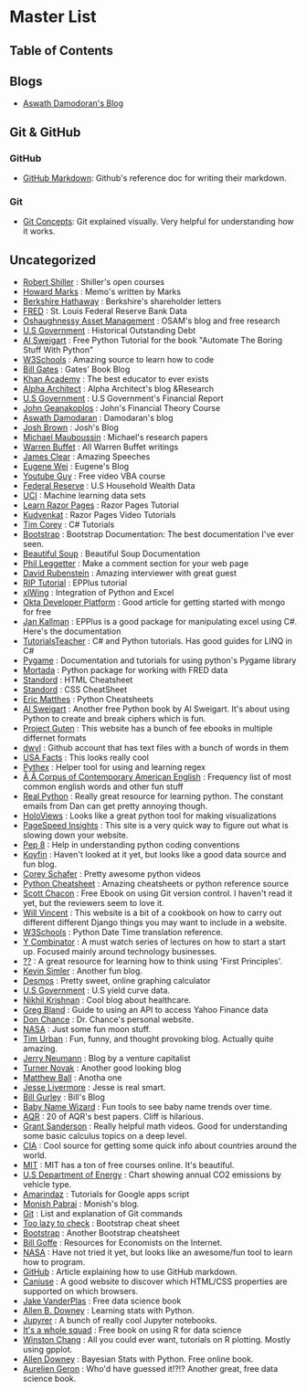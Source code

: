 # Master List

## Table of Contents




## Blogs

* [Aswath Damodoran's Blog](https://aswathdamodaran.blogspot.com/)

## Git & GitHub
### GitHub
 * [GitHub Markdown](https://docs.github.com/en/github/writing-on-github): Github's reference doc for writing their markdown. 
### Git
* [Git Concepts](https://onlywei.github.io/explain-git-with-d3/): Git explained visually. Very helpful for understanding how it works.


## Uncategorized


* [Robert Shiller](http://www.econ.yale.edu/~shiller/) :   Shiller's open courses
* [Howard Marks](https://www.oaktreecapital.com/insights/howard-marks-memos) :   Memo's written by Marks
* [Berkshire Hathaway](https://www.berkshirehathaway.com/letters/letters.html) :   Berkshire's shareholder letters
* [FRED](https://fred.stlouisfed.org/) :   St. Louis Federal Reserve Bank Data
* [Oshaughnessy Asset Management](https://www.osam.com/Commentary) :   OSAM's blog and free research
* [U.S Government](https://treasurydirect.gov/govt/reports/pd/histdebt/histdebt_histo5.htm) :   Historical Outstanding Debt
* [Al Sweigart](https://automatetheboringstuff.com/) :   Free Python Tutorial for the book "Automate The Boring Stuff With Python"
* [W3Schools](https://www.w3schools.com/) :   Amazing source to learn how to code
* [Bill Gates](https://www.gatesnotes.com/Books) :   Gates' Book Blog
* [Khan Academy](https://www.khanacademy.org/) :   The best educator to ever exists
* [Alpha Architect](https://alphaarchitect.com/blog/) :   Alpha Architect's blog &Research
* [U.S Government](https://fiscal.treasury.gov/reports-statements/financial-report/) :   U.S Government's Financial Report
* [John Geanakoplos](https://oyc.yale.edu/economics/econ-251) :   John's Financial Theory Course
* [Aswath Damodaran](http://aswathdamodaran.blogspot.com/) :   Damodaran's blog
* [Josh Brown](https://thereformedbroker.com/) :   Josh's Blog
* [Michael Mauboussin](https://drive.google.com/drive/folders/1z7-wp4S5r4AaYOvmjaA1Vxcfq3IwDPQL?usp=drive_open) :   Michael's research papers
* [Warren Buffet](https://t.co/hlCWrbFVRj?ssr=true) :   All Warren Buffet writings
* [James Clear](https://jamesclear.com/great-speeches) :   Amazing Speeches
* [Eugene Wei](https://www.eugenewei.com/) :   Eugene's Blog
* [Youtube Guy](https://www.youtube.com/channel/UC7Iuuzc5sK1ZwcIBxiNQJfQ) :   Free video VBA course
* [Federal Reserve](https://www.federalreserve.gov/apps/fof/DisplayTable.aspx?t=b.101.h) :   U.S Household Wealth Data
* [UCI](https://archive.ics.uci.edu/ml/index.php) :   Machine learning data sets
* [Learn Razor Pages](https://www.learnrazorpages.com/) :   Razor Pages Tutorial
* [Kudvenkat](https://www.youtube.com/watch?v=3F9SpUYTB6Y&list=PL6n9fhu94yhX6J31qad0wSO1N_rgGbOPV&index=1) :   Razor Pages Video Tutorials
* [Tim Corey](https://www.youtube.com/channel/UC-ptWR16ITQyYOglXyQmpzw) :   C# Tutorials
* [Bootstrap](https://getbootstrap.com/) :   Bootstrap Documentation: The best documentation I've ever seen.
* [Beautiful Soup](https://www.crummy.com/software/BeautifulSoup/bs4/doc/) :   Beautiful Soup Documentation
* [Phil Leggetter](https://www.smashingmagazine.com/2012/05/building-real-time-commenting-system/) :   Make a comment section for your web page
* [David Rubenstein](https://www.youtube.com/channel/UCqsN9MYiu1mKSAsYoF6ppTg) :   Amazing interviewer with great guest
* [RIP Tutorial](https://riptutorial.com/epplus) :   EPPlus tutorial
* [xlWing](https://docs.xlwings.org/en/stable/index.html) :   Integration of Python and Excel
* [Okta Developer Platform](https://developer.okta.com/blog/2020/01/02/mongodb-csharp-aspnet-datastore) :   Good article for getting started with mongo for free
* [Jan Kallman](https://github.com/JanKallman/EPPlus/wiki) :   EPPlus is a good package for manipulating excel using C#. Here's the documentation
* [TutorialsTeacher](https://www.tutorialsteacher.com/linq/linq-tutorials) :   C# and Python tutorials. Has good guides for LINQ in C#
* [Pygame](https://www.pygame.org/docs/) :   Documentation and tutorials for using python's Pygame library
* [Mortada](https://mortada.net/python-api-for-fred.html) :   Python package for working with FRED data
* [Standord](https://web.stanford.edu/group/csp/cs21/htmlcheatsheet.pdf) :   HTML Cheatsheet
* [Standord](https://web.stanford.edu/group/csp/cs21/csscheatsheet.pdf) :   CSS CheatSheet
* [Eric Matthes](https://ehmatthes.github.io/pcc_2e/cheat_sheets/cheat_sheets/) :   Python Cheatsheets
* [Al Sweigart](https://inventwithpython.com/hackingciphers.pdf) :   Another free Python book by Al Sweigart. It's about using Python to create and break ciphers which is fun.
* [Project Guten](https://www.gutenberg.org/) :   This website has a bunch of fee ebooks in multiple differnet formats
* [dwyl](https://github.com/dwyl/english-words) :   Github account that has text files with a bunch of words in them
* [USA Facts](https://usafacts.org/) :   This looks really cool
* [Pythex](https://pythex.org/) :   Helper tool for using and learning regex
* [Â Â Corpus of Contemporary American English](https://www.english-corpora.org/coca/) :   Frequency list of most common english words and other fun stuff
* [Real Python](https://realpython.com/) :   Really great resource for learning python. The constant emails from Dan can get pretty annoying though.
* [HoloViews](http://holoviews.org/reference/index.html) :   Looks like a great python tool for making visualizations
* [PageSpeed Insights](https://developers.google.com/speed/pagespeed/insights/) :   This site is a very quick way to figure out what is slowing down your website.
* [Pep 8](https://pep8.org/) :   Help in understanding python coding conventions
* [Koyfin](https://www.koyfin.com/research/) :   Haven't looked at it yet, but looks like a good data source and fun blog.
* [Corey Schafer](https://www.youtube.com/c/Coreyms/playlists) :   Pretty awesome python videos
* [Python Cheatsheet](https://www.pythoncheatsheet.org/) :   Amazing cheatsheets or python reference source
* [Scott Chacon](https://git-scm.com/book/en/v2) :   Free Ebook on using Git version control. I haven't read it yet, but the reviewers seem to love it.
* [Will Vincent](https://learndjango.com/) :   This website is a bit of a cookbook on how to carry out different different Django things you may want to include in a website.
* [W3Schools](https://www.w3schools.com/python/python_datetime.asp) :   Python Date Time translation reference.
* [Y Combinator](https://www.youtube.com/watch?v=CBYhVcO4WgI&list=PL5q_lef6zVkaTY_cT1k7qFNF2TidHCe-1) :   A must watch series of lectures on how to start a start up. Focused mainly around technology businesses.
* [??](https://www.notion.so/A-Beginner-s-Guide-to-becoming-a-First-Principles-Thinker-637ab7236c8f49978f37457fa565edba) :   A great resource for learning how to think using 'First Principles'.
* [Kevin Simler](https://meltingasphalt.com/) :   Another fun blog.
* [Desmos](https://www.desmos.com/calculator) :   Pretty sweet, online graphing calculator
* [U.S Government](https://www.treasury.gov/resource-center/data-chart-center/interest-rates/pages/textview.aspx?data=yield) :   U.S yield curve data.
* [Nikhil Krishnan](https://outofpocket.health/) :   Cool blog about healthcare.
* [Greg Bland](https://algotrading101.com/learn/yahoo-finance-api-guide/) :   Guide to using an API to access Yahoo Finance data
* [Don Chance](http://www.donchance.com/) :   Dr. Chance's personal website.
* [NASA](https://moon.nasa.gov/) :   Just some fun moon stuff.
* [Tim Urban](https://waitbutwhy.com/) :   Fun, funny, and thought provoking blog. Actually quite amazing.
* [Jerry Neumann](http://reactionwheel.net/) :   Blog by a venture capitalist
* [Turner Novak](https://turner.substack.com/people/1102740-turner-novak) :   Another good looking blog
* [Matthew Ball](https://www.matthewball.vc/) :   Anotha one
* [Jesse Livermore](http://www.philosophicaleconomics.com/) :   Jesse is real smart.
* [Bill Gurley](https://abovethecrowd.com/) :   Bill's Blog
* [Baby Name Wizard](https://www.babynamewizard.com/d3js-voyager/popup.html#prefix=david&sw=f&exact=true) :   Fun tools to see baby name trends over time.
* [AQR](https://www.aqr.com/Insights/Research/Book/20-for-Twenty) :   20 of AQR's best papers. Cliff is hilarious.
* [Grant Sanderson](https://www.youtube.com/channel/UCYO_jab_esuFRV4b17AJtAw) :   Really helpful math videos. Good for understanding some basic calculus topics on a deep level.
* [CIA](https://www.cia.gov/the-world-factbook/) :   Cool source for getting some quick info about countries around the world.
* [MIT](https://ocw.mit.edu/) :   MIT has a ton of free courses online. It's beautiful.
* [U.S Department of Energy](https://afdc.energy.gov/vehicles/electric_emissions.html) :   Chart showing annual CO2 emissions by vehicle type.
* [Amarindaz](https://www.youtube.com/watch?v=PJVivAZKqpM&list=PLe_F6wC3FvdolT54Pmi2Ht9_08kP5fFFQ) :   Tutorials for Google apps script
* [Monish Pabrai](http://www.chaiwithpabrai.com/blog) :   Monish's blog.
* [Git](https://git-scm.com/docs) :   List and explanation of Git commands
* [Too lazy to check](https://hackerthemes.com/bootstrap-cheatsheet/) :   Bootstrap cheat sheet
* [Bootstrap](https://getbootstrap.com/docs/5.0/examples/cheatsheet/) :   Another Bootstrap cheatsheet
* [Bill Goffe](https://www.aeaweb.org/rfe/) :   Resources for Economists on the Internet.
* [NASA](https://docs.microsoft.com/en-us/learn/topics/nasa?WT.mc_id=nasa-pythonbytes-cephilli) :   Have not tried it yet, but looks like an awesome/fun tool to learn how to program.
* [GitHub](https://guides.github.com/features/mastering-markdown/) :   Article explaining how to use  GitHub markdown.
* [Caniuse](https://caniuse.com/) :   A good website to discover which HTML/CSS properties are supported on which browsers.
* [Jake VanderPlas](https://jakevdp.github.io/PythonDataScienceHandbook/) :   Free data science book
* [Allen B. Downey](https://greenteapress.com/wp/think-stats-2e/) :   Learning stats with Python.
* [Jupyrer](https://github.com/jupyter/jupyter/wiki/A-gallery-of-interesting-Jupyter-Notebooks#statistics-machine-learning-and-data-science) :   A bunch of really cool Jupyter notebooks.
* [It's a whole squad](https://r4ds.had.co.nz/) :   Free book on using R for data science
* [Winston Chang](https://r-graphics.org/) :   All you could ever want, tutorials on R plotting. Mostly using gpplot.
* [Allen Downey](http://allendowney.github.io/ThinkBayes2/) :   Bayesian Stats with Python. Free online book.
* [Aurelien Geron](https://github.com/ageron/handson-ml2) :   Who'd have guessed it!?!? Another great, free data science book.
